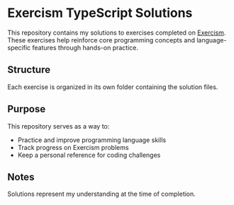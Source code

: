 # Exercism TypeScript Solutions

This repository contains my solutions to exercises completed on [Exercism](https://exercism.org/tracks/typescript).  
These exercises help reinforce core programming concepts and language-specific features through hands-on practice.

## Structure

Each exercise is organized in its own folder containing the solution files.

## Purpose

This repository serves as a way to:

- Practice and improve programming language skills  
- Track progress on Exercism problems  
- Keep a personal reference for coding challenges

## Notes

Solutions represent my understanding at the time of completion.
